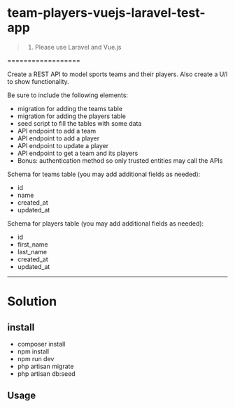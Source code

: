 # team-players-vuejs-laravel-test-app

> 1) Please use Laravel and Vue.js

==================

Create a REST API to model sports teams and their players. Also create a U/I to show functionality.

Be sure to include the following elements:

* migration for adding the teams table
* migration for adding the players table
* seed script to fill the tables with some data
* API endpoint to add a team
* API endpoint to add a player
* API endpoint to update a player
* API endpoint to get a team and its players
* Bonus: authentication method so only trusted entities may call the APIs

Schema for teams table (you may add additional fields as needed):

* id
* name
* created_at
* updated_at

Schema for players table (you may add additional fields as needed):

* id
* first_name
* last_name
* created_at
* updated_at

----------------------------------------------------------------------------------------------------------------------------------------------------------------

# Solution 

## install
   * composer install  
   * npm install 
   * npm run dev
   * php artisan migrate 
   * php artisan db:seed
   
## Usage 
   
     
     
